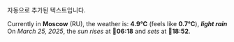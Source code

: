 
자동으로 추가된 텍스트입니다.

<!--START_SECTION:weather:moscow-->
Currently in **Moscow** (RU), the weather is: **4.9°C** (feels like **0.7°C**), ***light rain***<br/>
On *March 25, 2025*, the *sun rises* at 🌅**06:18** and *sets* at 🌇**18:52**.
<!--END_SECTION:weather-->
